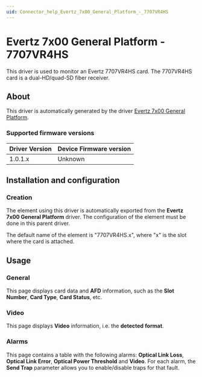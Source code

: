 ```yaml
---
uid: Connector_help_Evertz_7x00_General_Platform_-_7707VR4HS
---
```


# Evertz 7x00 General Platform - 7707VR4HS

This driver is used to monitor an Evertz 7707VR4HS card. The 7707VR4HS card is a dual-HD/quad-SD fiber receiver.

## About

This driver is automatically generated by the driver [Evertz 7x00 General Platform](xref:Connector_help_Evertz_7x00_General_Platform).

### Supported firmware versions

| **Driver Version** | **Device Firmware version** |
|--------------------|-----------------------------|
| 1.0.1.x            | Unknown                     |

## Installation and configuration

### Creation

The element using this driver is automatically exported from the **Evertz 7x00 General Platform** driver. The configuration of the element must be done in this parent driver.

The default name of the element is "7707VR4HS.x", where "x" is the slot where the card is attached.

## Usage

### General

This page displays card data and **AFD** information, such as the **Slot Number**, **Card Type**, **Card Status**, etc.

### Video

This page displays **Video** information, i.e. the **detected** **format**.

### Alarms

This page contains a table with the following alarms: **Optical Link Loss**, **Optical Link Error**, **Optical Power Threshold** and **Video**. For each alarm, the **Send Trap** parameter allows you to enable/disable traps for that fault.
